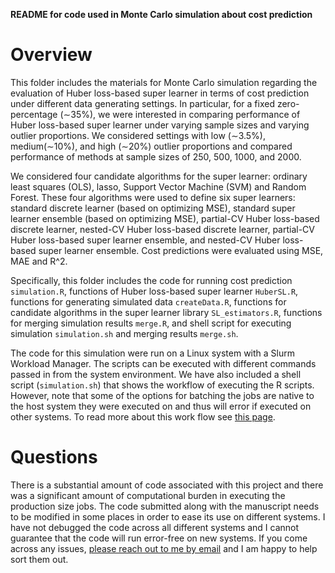 __README for code used in Monte Carlo simulation about cost prediction__



# Overview 

This folder includes the materials for Monte Carlo simulation regarding the evaluation of Huber loss-based super learner in terms of cost prediction 
under different data generating settings. In particular, for a fixed zero-percentage (∼35%), we were interested in comparing performance of 
Huber loss-based super learner under varying sample sizes and varying outlier proportions. We considered settings with low (∼3.5%), medium(∼10%), 
and high (∼20%) outlier proportions and compared performance of methods at sample sizes of 250, 500, 1000, and 2000.

We considered four candidate algorithms for the super learner: ordinary least squares (OLS), lasso, Support Vector Machine (SVM) and Random Forest. 
These four algorithms were used to define six super learners: standard discrete learner (based on optimizing MSE), standard super learner 
ensemble (based on optimizing MSE), partial-CV Huber loss-based discrete learner, nested-CV Huber loss-based discrete learner, 
partial-CV Huber loss-based super learner ensemble, and nested-CV Huber loss-based super learner ensemble. Cost predictions were evaluated using MSE,
MAE and R^2.

Specifically, this folder includes the code for running cost prediction `simulation.R`, functions of Huber loss-based super learner `HuberSL.R`, 
functions for generating simulated data `createData.R`, functions for candidate algorithms in the super learner library `SL_estimators.R`, 
functions for merging simulation results `merge.R`, and shell script for executing simulation `simulation.sh` and merging results `merge.sh`.

The code for this simulation were run on a Linux system with a Slurm Workload Manager. The scripts can be executed with different commands passed 
in from the system environment. We have also included a shell script (`simulation.sh`) that shows the workflow of executing the R scripts. However, 
note that some of the options for batching the jobs are native to the host system they were executed on and thus will error if executed on other 
systems. To read more about this work flow see [this page](https://github.com/FredHutch/slurm-examples/tree/master/centipede). 


# Questions

There is a substantial amount of code associated with this project and
there was a significant amount of computational burden in executing the
production size jobs. The code submitted along with the manuscript needs 
to be modified in some places in order to ease its use on different systems. 
I have not debugged the code across all different systems and I 
cannot guarantee that the code will run error-free on new systems. If you come 
across any issues, [please reach out to me by email](ziyue.wu@emory.edu) 
and I am happy to help sort them out. 
